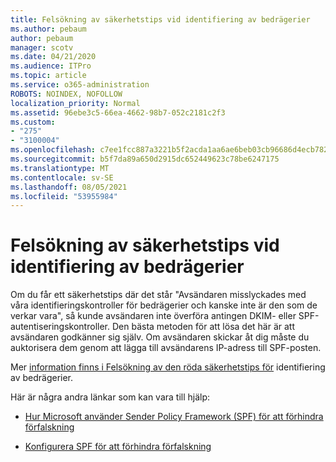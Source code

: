 ```yaml
---
title: Felsökning av säkerhetstips vid identifiering av bedrägerier
ms.author: pebaum
author: pebaum
manager: scotv
ms.date: 04/21/2020
ms.audience: ITPro
ms.topic: article
ms.service: o365-administration
ROBOTS: NOINDEX, NOFOLLOW
localization_priority: Normal
ms.assetid: 96ebe3c5-66ea-4662-98b7-052c2181c2f3
ms.custom:
- "275"
- "3100004"
ms.openlocfilehash: c7ee1fcc887a3221b5f2acda1aa6ae6beb03cb96686d4ecb7828a02f8ff48302
ms.sourcegitcommit: b5f7da89a650d2915dc652449623c78be6247175
ms.translationtype: MT
ms.contentlocale: sv-SE
ms.lasthandoff: 08/05/2021
ms.locfileid: "53955984"
---
```

# <a name="troubleshooting-the-safety-tip-for-fraud-detection-checks"></a>Felsökning av säkerhetstips vid identifiering av bedrägerier

Om du får ett säkerhetstips där det står "Avsändaren misslyckades med våra identifieringskontroller för bedrägerier och kanske inte är den som de verkar vara", så kunde avsändaren inte överföra antingen DKIM- eller SPF-autentiseringskontroller. Den bästa metoden för att lösa det här är att avsändaren godkänner sig själv. Om avsändaren skickar åt dig måste du auktorisera dem genom att lägga till avsändarens IP-adress till SPF-posten.
  
Mer [information finns i Felsökning av den röda säkerhetstips för](https://blogs.msdn.microsoft.com/tzink/2016/11/02/troubleshooting-the-red-suspicious-safety-tip-for-fraud-detection-checks/) identifiering av bedrägerier.
  
Här är några andra länkar som kan vara till hjälp:
  
- [Hur Microsoft använder Sender Policy Framework (SPF) för att förhindra förfalskning](https://docs.microsoft.com/microsoft-365/security/office-365-security/how-office-365-uses-spf-to-prevent-spoofing)

- [Konfigurera SPF för att förhindra förfalskning](https://docs.microsoft.com/microsoft-365/security/office-365-security/set-up-spf-in-office-365-to-help-prevent-spoofing)
